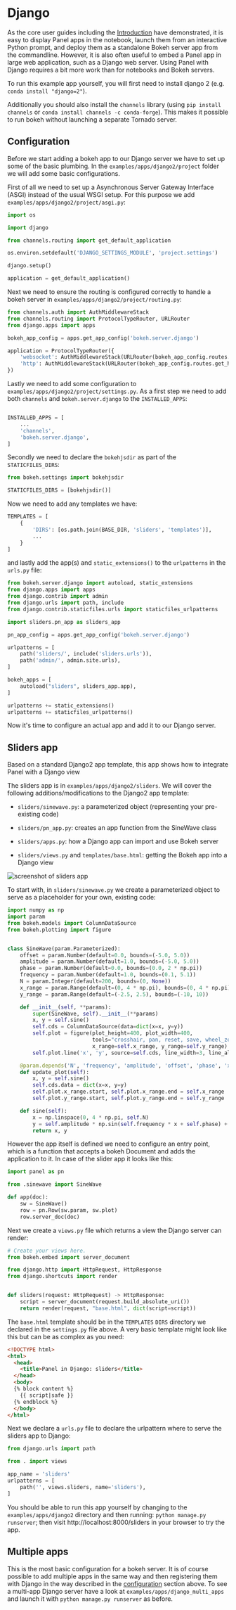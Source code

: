 # Django

As the core user guides including the [Introduction](../getting_started/Introduction.rst) have demonstrated, it is easy to display Panel apps in the notebook, launch them from an interactive Python prompt, and deploy them as a standalone Bokeh server app from the commandline. However, it is also often useful to embed a Panel app in large web application, such as a Django web server. Using Panel with Django requires a bit more work than for notebooks and Bokeh servers.

To run this example app yourself, you will first need to install django 2 (e.g. `conda install "django=2"`).

Additionally you should also install the `channels` library (using `pip install channels` or `conda install channels -c conda-forge`). This makes it possible to run bokeh without launching a separate Tornado server.

## Configuration

Before we start adding a bokeh app to our Django server we have to set up some of the basic plumbing. In the `examples/apps/django2/project` folder we will add some basic configurations.

First of all we need to set up a Asynchronous Server Gateway Interface (ASGI) instead of the usual WSGI setup. For this purpose we add `examples/apps/django2/project/asgi.py`:

```python
import os

import django

from channels.routing import get_default_application

os.environ.setdefault('DJANGO_SETTINGS_MODULE', 'project.settings')

django.setup()

application = get_default_application()
```


Next we need to ensure the routing is configured correctly to handle a bokeh server in `examples/apps/django2/project/routing.py`:


```python
from channels.auth import AuthMiddlewareStack
from channels.routing import ProtocolTypeRouter, URLRouter
from django.apps import apps

bokeh_app_config = apps.get_app_config('bokeh.server.django')

application = ProtocolTypeRouter({
    'websocket': AuthMiddlewareStack(URLRouter(bokeh_app_config.routes.get_websocket_urlpatterns())),
    'http': AuthMiddlewareStack(URLRouter(bokeh_app_config.routes.get_http_urlpatterns())),
})
```

Lastly we need to add some configuration to `examples/apps/django2/project/settings.py`. As a first step we need to add both `channels` and `bokeh.server.django` to the ``INSTALLED_APPS``:

```python

INSTALLED_APPS = [
    ...
    'channels',
    'bokeh.server.django',
]
```

Secondly we need to declare the `bokehjsdir` as part of the `STATICFILES_DIRS`:

```python
from bokeh.settings import bokehjsdir

STATICFILES_DIRS = [bokehjsdir()]
```

Now we need to add any templates we have:

```python
TEMPLATES = [
    {
        'DIRS': [os.path.join(BASE_DIR, 'sliders', 'templates')],
        ...
    }
]
```

and lastly add the app(s) and `static_extensions()` to the `urlpatterns` in the `urls.py` file:

```python
from bokeh.server.django import autoload, static_extensions
from django.apps import apps
from django.contrib import admin
from django.urls import path, include
from django.contrib.staticfiles.urls import staticfiles_urlpatterns

import sliders.pn_app as sliders_app

pn_app_config = apps.get_app_config('bokeh.server.django')

urlpatterns = [
    path('sliders/', include('sliders.urls')),
    path('admin/', admin.site.urls),
]

bokeh_apps = [
    autoload("sliders", sliders_app.app),
]

urlpatterns += static_extensions()
urlpatterns += staticfiles_urlpatterns()
```

Now it's time to configure an actual app and add it to our Django server.

## Sliders app

Based on a standard Django2 app template, this app shows how to integrate Panel with a Django view

The sliders app is in `examples/apps/django2/sliders`. We will cover the following additions/modifications to the Django2 app template:

  * `sliders/sinewave.py`: a parameterized object (representing your pre-existing code)

  * `sliders/pn_app.py`: creates an app function from the SineWave class

  * `sliders/apps.py`: how a Django app can import and use Bokeh server

  * `sliders/views.py` and `templates/base.html`: getting the Bokeh app into a Django view

![screenshot of sliders app](../_static/sliders.png)

To start with, in `sliders/sinewave.py` we create a parameterized object to serve as a placeholder for your own, existing code:

```python
import numpy as np
import param
from bokeh.models import ColumnDataSource
from bokeh.plotting import figure


class SineWave(param.Parameterized):
    offset = param.Number(default=0.0, bounds=(-5.0, 5.0))
    amplitude = param.Number(default=1.0, bounds=(-5.0, 5.0))
    phase = param.Number(default=0.0, bounds=(0.0, 2 * np.pi))
    frequency = param.Number(default=1.0, bounds=(0.1, 5.1))
    N = param.Integer(default=200, bounds=(0, None))
    x_range = param.Range(default=(0, 4 * np.pi), bounds=(0, 4 * np.pi))
    y_range = param.Range(default=(-2.5, 2.5), bounds=(-10, 10))

    def __init__(self, **params):
        super(SineWave, self).__init__(**params)
        x, y = self.sine()
        self.cds = ColumnDataSource(data=dict(x=x, y=y))
        self.plot = figure(plot_height=400, plot_width=400,
                           tools="crosshair, pan, reset, save, wheel_zoom",
                           x_range=self.x_range, y_range=self.y_range)
        self.plot.line('x', 'y', source=self.cds, line_width=3, line_alpha=0.6)

    @param.depends('N', 'frequency', 'amplitude', 'offset', 'phase', 'x_range', 'y_range', watch=True)
    def update_plot(self):
        x, y = self.sine()
        self.cds.data = dict(x=x, y=y)
        self.plot.x_range.start, self.plot.x_range.end = self.x_range
        self.plot.y_range.start, self.plot.y_range.end = self.y_range

    def sine(self):
        x = np.linspace(0, 4 * np.pi, self.N)
        y = self.amplitude * np.sin(self.frequency * x + self.phase) + self.offset
        return x, y
```

However the app itself is defined we need to configure an entry point, which is a function that accepts a bokeh Document and adds the application to it. In case of the slider app it looks like this:

```python
import panel as pn

from .sinewave import SineWave

def app(doc):
    sw = SineWave()
    row = pn.Row(sw.param, sw.plot)
    row.server_doc(doc)
```

Next we create a ``views.py`` file which returns a view the Django server can render:

```python
# Create your views here.
from bokeh.embed import server_document

from django.http import HttpRequest, HttpResponse
from django.shortcuts import render


def sliders(request: HttpRequest) -> HttpResponse:
    script = server_document(request.build_absolute_uri())
    return render(request, "base.html", dict(script=script))
```

The `base.html` template should be in the `TEMPLATES` `DIRS` directory we declared in the `settings.py` file above. A very basic template might look like this but can be as complex as you need:

```html
<!DOCTYPE html>
<html>
  <head>
    <title>Panel in Django: sliders</title>
  </head>
  <body>
  {% block content %}
    {{ script|safe }}
  {% endblock %}
  </body>
</html>
```

Next we declare a `urls.py` file to declare the urlpattern where to serve the sliders app to Django:

```python
from django.urls import path

from . import views

app_name = 'sliders'
urlpatterns = [
    path('', views.sliders, name='sliders'),
]
```

You should be able to run this app yourself by changing to the `examples/apps/django2` directory and then running: `python manage.py runserver`; then visit http://localhost:8000/sliders in your browser to try the app.

## Multiple apps

This is the most basic configuration for a bokeh server. It is of course possible to add multiple apps in the same way and then registering them with Django in the way described in the [configuration](#Configuration) section above. To see a multi-app Django server have a look at ``examples/apps/django_multi_apps`` and launch it with `python manage.py runserver` as before.
